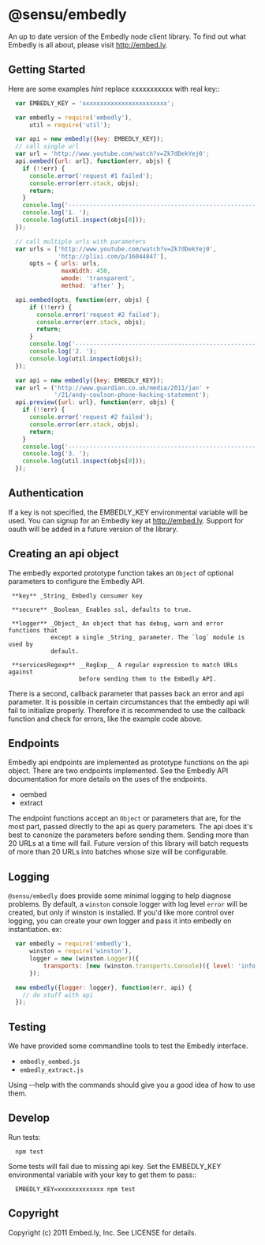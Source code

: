 # @sensu/embedly

An up to date version of the Embedly node client library.
To find out what Embedly is all about, please visit http://embed.ly.

## Getting Started

Here are some examples *hint* replace xxxxxxxxxxx with real key::

``` javascript
  var EMBEDLY_KEY = 'xxxxxxxxxxxxxxxxxxxxxxxx';

  var embedly = require('embedly'),
      util = require('util');

  var api = new embedly({key: EMBEDLY_KEY});
  // call single url
  var url = 'http://www.youtube.com/watch?v=Zk7dDekYej0';
  api.oembed({url: url}, function(err, objs) {
    if (!!err) {
      console.error('request #1 failed');
      console.error(err.stack, objs);
      return;
    }
    console.log('---------------------------------------------------------');
    console.log('1. ');
    console.log(util.inspect(objs[0]));
  });

  // call multiple urls with parameters
  var urls = ['http://www.youtube.com/watch?v=Zk7dDekYej0',
              'http://plixi.com/p/16044847'],
      opts = { urls: urls,
               maxWidth: 450,
               wmode: 'transparent',
               method: 'after' };

  api.oembed(opts, function(err, objs) {
      if (!!err) {
        console.error('request #2 failed');
        console.error(err.stack, objs);
        return;
      }
      console.log('-------------------------------------------------------');
      console.log('2. ');
      console.log(util.inspect(objs));
  });

  var api = new embedly({key: EMBEDLY_KEY});
  var url = ('http://www.guardian.co.uk/media/2011/jan' +
             '/21/andy-coulson-phone-hacking-statement');
  api.preview({url: url}, function(err, objs) {
    if (!!err) {
      console.error('request #2 failed');
      console.error(err.stack, objs);
      return;
    }
    console.log('---------------------------------------------------------');
    console.log('3. ');
    console.log(util.inspect(objs[0]));
  });
```

## Authentication

If a key is not specified, the EMBEDLY_KEY environmental variable will be
used. You can signup for an Embedly key at http://embed.ly. Support for
oauth will be added in a future version of the library.

## Creating an api object

The embedly exported prototype function takes an `Object` of optional
parameters to configure the Embedly API.

```
 **key** _String_ Embedly consumer key

 **secure** _Boolean_ Enables ssl, defaults to true.

 **logger** _Object_ An object that has debug, warn and error functions that
            except a single _String_ parameter. The `log` module is used by
            default.

 **servicesRegexp** __RegExp__ A regular expression to match URLs against
                    before sending them to the Embedly API.
```

There is a second, callback parameter that passes back an error and api
parameter. It is possible in certain circumstances that the embedly api
will fail to initialize properly. Therefore it is recommended to use the
callback function and check for errors, like the example code above.

## Endpoints

Embedly api endpoints are implemented as prototype functions on the api object.
There are two endpoints implemented. See the Embedly API documentation for more
details on the uses of the endpoints.

 * oembed
 * extract

The endpoint functions accept an `Object` or parameters that are, for the most
part, passed directly to the api as query parameters. The api does it's best
to canonize the parameters before sending them. Sending more than 20 URLs at
a time will fail. Future version of this library will batch requests of more
than 20 URLs into batches whose size will be configurable.

## Logging

`@sensu/embedly` does provide some minimal logging to help diagnose problems. By
default, a `winston` console logger with log level `error` will be created, but
only if winston is installed. If you'd like more control over logging, you can
create your own logger and pass it into embedly on instantiation. ex:

``` javascript
  var embedly = require('embedly'),
      winston = require('winston'),
      logger = new (winston.Logger)({
          transports: [new (winston.transports.Console)({ level: 'info' })]
      });

  new embedly({logger: logger}, function(err, api) {
    // do stuff with api
  });
```

## Testing

We have provided some commandline tools to test the Embedly interface.

* `embedly_oembed.js`
* `embedly_extract.js`

Using --help with the commands should give you a good idea of how to use them.

## Develop

Run tests:

```
  npm test
```

Some tests will fail due to missing api key.  Set the EMBEDLY_KEY environmental
variable with your key to get them to pass::

```
  EMBEDLY_KEY=xxxxxxxxxxxxx npm test
```

## Copyright

Copyright (c) 2011 Embed.ly, Inc. See LICENSE for details.
